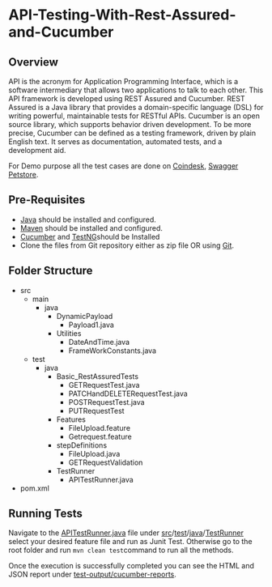 # API-Testing-With-Rest-Assured-and-Cucumber
## Overview

API is the acronym for Application Programming Interface, which is a software intermediary that allows two applications to talk to each other. This API framework is developed using REST Assured and Cucumber. REST Assured is a Java library that provides a domain-specific language (DSL) for writing powerful, maintainable tests for RESTful APIs. Cucumber is an open source library, which supports behavior driven development. To be more precise, Cucumber can be defined as a testing framework, driven by plain English text. It serves as documentation, automated tests, and a development aid.

For Demo purpose all the test cases are done on [Coindesk](https://api.coindesk.com/v1/bpi/currentprice.json), [Swagger Petstore](https://petstore.swagger.io/).



## Pre-Requisites

-   [Java](https://www.guru99.com/install-java.html)  should be installed and configured.
-   [Maven](https://mkyong.com/maven/how-to-install-maven-in-windows/)  should be installed and configured.
- [Cucumber](https://github.com/cucumber) and [TestNG](https://testng.org/doc/)should be Installed
-   Clone the files from Git repository either as zip file OR using  [Git](https://phoenixnap.com/kb/how-to-install-git-windows).

## Folder Structure

 - src
	 - main
		 - java
			 - DynamicPayload
				 -  Payload1.java
			 - Utilities
				 - DateAndTime.java
				 - FrameWorkConstants.java
	- test
		-   java
			- Basic_RestAssuredTests
				-  GETRequestTest.java
				- PATCHandDELETERequestTest.java
				- POSTRequestTest.java
				- PUTRequestTest
			-   Features
				- FileUpload.feature
				- Getrequest.feature
			- stepDefinitions
				- FileUpload.java
				- GETRequestValidation 
			- TestRunner
				- APITestRunner.java
- pom.xml  

## Running Tests
Navigate to the [APITestRunner.java](https://github.com/SAYAN-2000/API-Testing-With-Rest-Assured-and-Cucumber/blob/main/src/test/java/TestRunner/APITestRunner.java) file under  [src](https://github.com/SAYAN-2000/API-Testing-With-Rest-Assured-and-Cucumber/tree/main/src)/[test](https://github.com/SAYAN-2000/API-Testing-With-Rest-Assured-and-Cucumber/tree/main/src/test)/[java](https://github.com/SAYAN-2000/API-Testing-With-Rest-Assured-and-Cucumber/tree/main/src/test/java)/[TestRunner](https://github.com/SAYAN-2000/API-Testing-With-Rest-Assured-and-Cucumber/tree/main/src/test/java/TestRunner) select your desired feature file and run as Junit Test.
Otherwise go to the root folder and run `mvn clean test`command to run all the methods.

Once the execution is successfully completed you can see the HTML and JSON report under
[test-output/cucumber-reports](https://github.com/SAYAN-2000/API-Testing-With-Rest-Assured-and-Cucumber/tree/main/test-output/cucumber-reports).
